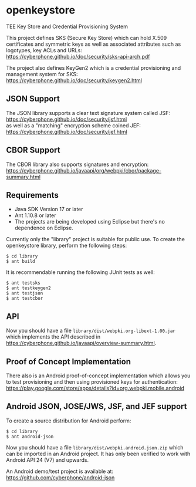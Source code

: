 # openkeystore
TEE Key Store and Credential Provisioning System

This project defines SKS (Secure Key Store) which can hold X.509 certificates
and symmetric keys as well as associated attributes such as logotypes, key ACLs and URLs:<br>
https://cyberphone.github.io/doc/security/sks-api-arch.pdf

The project also defines KeyGen2 which is a credential provisioning and management system
for SKS:<br>
https://cyberphone.github.io/doc/security/keygen2.html

## JSON Support
The JSON library supports a clear text signature system called JSF:<br>
https://cyberphone.github.io/doc/security/jsf.html<br>
as well as a "matching" encryption scheme coined JEF:<br>
https://cyberphone.github.io/doc/security/jef.html

## CBOR Support
The CBOR library also supports signatures and encryption:<br>
https://cyberphone.github.io/javaapi/org/webpki/cbor/package-summary.html

## Requirements
* Java SDK Version 17 or later
* Ant 1.10.8 or later
* The projects are being developed using Eclipse but there's no dependence on Eclipse.

Currently only the "library" project is suitable for public use.
To create the openkeystore library, perform the following steps:
```
$ cd library
$ ant build
```
It is recommendable running the following JUnit tests as well:
```
$ ant testsks
$ ant testkeygen2
$ ant testjson
$ ant testcbor
```
## API
Now you should have a file <code>library/dist/webpki.org-libext-1.00.jar</code> which
implements the API described in https://cyberphone.github.io/javaapi/overview-summary.html.
## Proof of Concept Implementation
There also is an Android proof-of-concept implementation which allows you to test provisioning
and then using provisioned keys for authentication:<br>
https://play.google.com/store/apps/details?id=org.webpki.mobile.android

## Android JSON, JOSE/JWS, JSF, and JEF support
To create a source distribution for Android perform:
```
$ cd library
$ ant android-json
```
Now you should have a file <code>library/dist/webpki.android.json.zip</code> which can be imported in an Android project.
It has only been verified to work with Android API 24 (V7) and upwards.

An Android demo/test project is available at:<br>
https://github.com/cyberphone/android-json
